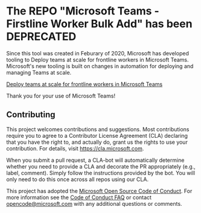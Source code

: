 # The REPO "Microsoft Teams - Firstline Worker Bulk Add" has been DEPRECATED

Since this tool was created in Feburary of 2020, Microsoft has developed tooling to Deploy teams at scale for frontline workers in Microsoft Teams. Microsoft's new tooling is built on changes in automation for deploying and managing Teams at scale.

[Deploy teams at scale for frontline workers in Microsoft Teams](https://docs.microsoft.com/en-us/microsoft-365/frontline/deploy-teams-at-scale?view=o365-worldwide)

Thank you for your use of Microsoft Teams!

## Contributing

This project welcomes contributions and suggestions. Most contributions require you to agree to a Contributor License Agreement (CLA) declaring that you have the right to, and actually do, grant us the rights to use your contribution. For details, visit https://cla.microsoft.com.

When you submit a pull request, a CLA-bot will automatically determine whether you need to provide a CLA and decorate the PR appropriately (e.g., label, comment). Simply follow the instructions provided by the bot. You will only need to do this once across all repos using our CLA.

This project has adopted the [Microsoft Open Source Code of Conduct](https://opensource.microsoft.com/codeofconduct/). For more information see the [Code of Conduct FAQ](https://opensource.microsoft.com/codeofconduct/faq/) or contact opencode@microsoft.com with any additional questions or comments.
